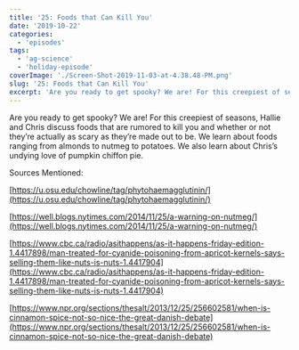 ```yaml
---
title: '25: Foods that Can Kill You'
date: '2019-10-22'
categories:
  - 'episodes'
tags:
  - 'ag-science'
  - 'holiday-episode'
coverImage: './Screen-Shot-2019-11-03-at-4.38.48-PM.png'
slug: '25: Foods that Can Kill You'
excerpt: 'Are you ready to get spooky? We are! For this creepiest of seasons, Hallie and Chris discuss foods that are rumored to kill you and whether or not they’re actually as scary as they’re made out to be. We learn about foods ranging from almonds to nutmeg to potatoes. We also learn about Chris’s undying love of pumpkin chiffon pie.'
---
```


Are you ready to get spooky? We are! For this creepiest of seasons, Hallie and Chris discuss foods that are rumored to kill you and whether or not they’re actually as scary as they’re made out to be. We learn about foods ranging from almonds to nutmeg to potatoes. We also learn about Chris’s undying love of pumpkin chiffon pie.

Sources Mentioned:

[https://u.osu.edu/chowline/tag/phytohaemagglutinin/](https://u.osu.edu/chowline/tag/phytohaemagglutinin/)

[https://well.blogs.nytimes.com/2014/11/25/a-warning-on-nutmeg/](https://well.blogs.nytimes.com/2014/11/25/a-warning-on-nutmeg/)

[https://www.cbc.ca/radio/asithappens/as-it-happens-friday-edition-1.4417898/man-treated-for-cyanide-poisoning-from-apricot-kernels-says-selling-them-like-nuts-is-nuts-1.4417904](https://www.cbc.ca/radio/asithappens/as-it-happens-friday-edition-1.4417898/man-treated-for-cyanide-poisoning-from-apricot-kernels-says-selling-them-like-nuts-is-nuts-1.4417904)

[https://www.npr.org/sections/thesalt/2013/12/25/256602581/when-is-cinnamon-spice-not-so-nice-the-great-danish-debate](https://www.npr.org/sections/thesalt/2013/12/25/256602581/when-is-cinnamon-spice-not-so-nice-the-great-danish-debate)
